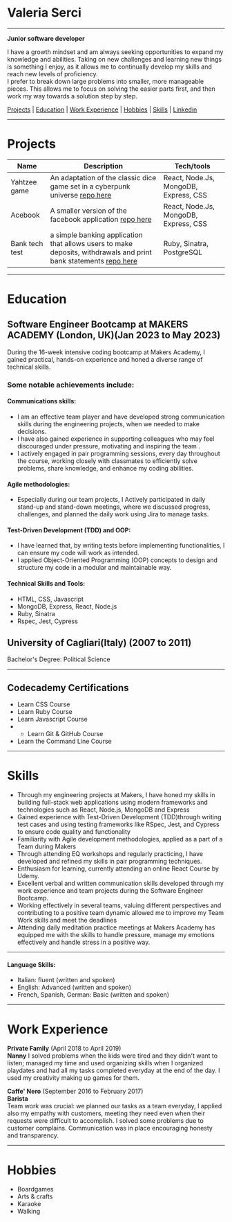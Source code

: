 # Valeria Serci
---
**Junior software developer**

I have a growth mindset and am always seeking opportunities to expand my knowledge and abilities. Taking on new challenges and learning new things is something I enjoy, as it allows me to continually develop my skills and reach new levels of proficiency. <br />
I prefer to break down large problems into smaller, more manageable pieces. This allows me to focus on solving the easier parts first, and then work my way towards a solution step by step.<br />


[Projects](#projects)   | [Education](#education)   | [Work Experience](#work-experience)   | [Hobbies](#hobbies)   | [Skills](#skills)   | [Linkedin](https://www.linkedin.com/in/valeria-s-45348888/?locale=en_US)

---

# Projects

| Name                         | Description | Tech/tools |
| ---------------------------- | ------------ | ------------------------------------- |
| Yahtzee game | An adaptation of the classic dice game set in a cyberpunk universe [repo here](https://github.com/ValeSer/yahtzee) | React, Node.Js, MongoDB, Express, CSS |
| Acebook | A smaller version of the facebook application [repo here](https://github.com/ValeSer/acebook-team-fire)  | React, Node.Js, MongoDB, Express, CSS |
| Bank tech test | a simple banking application that allows users to make deposits, withdrawals and print bank statements [repo here](https://github.com/ValeSer/bank_tech_test)| Ruby, Sinatra, PostgreSQL |

---

# Education

## Software Engineer Bootcamp at MAKERS ACADEMY (London, UK)(Jan 2023 to May 2023)

During the 16-week intensive coding bootcamp at Makers Academy, I gained practical, hands-on experience and honed a diverse range of technical skills.

### Some notable achievements include:

#### Communications skills:
+ I am an effective team player and have developed strong communication skills during the engineering projects, when we needed to make decisions. 
+ I have also gained experience in supporting colleagues who may feel discouraged under pressure, motivating and inspiring the team .
+ I actively engaged in pair programming sessions, every day throughout the course, working closely with classmates to efficiently solve problems, share knowledge, and enhance my coding abilities.
 
#### Agile methodologies: 
+ Especially during our team projects, I Actively participated in daily stand-up and stand-down meetings, where we discussed progress, challenges, and planned the daily work using Jira to manage tasks.

#### Test-Driven Development (TDD) and OOP:
+ I have learned that, by writing tests before implementing functionalities, I can ensure my code will work as intended.
+ I applied Object-Oriented Programming (OOP) concepts to design and structure my code in a modular and maintainable way.

#### Technical Skills and Tools:
+ HTML, CSS, Javascript
+ MongoDB, Express, React, Node.js
+ Ruby, Sinatra
+ Rspec, Jest, Cypress


## University of Cagliari(Italy) (2007 to 2011)

Bachelor's Degree: Political Science

---

## Codecademy Certifications 
+ Learn CSS Course
+ Learn Ruby Course
+ Learn Javascript Course
+ + Learn Git & GitHub Course
+ Learn the Command Line Course

---

# Skills

+ Through my engineering projects at Makers, I have honed my skills in building full-stack web applications using modern frameworks and technologies such as React, Node.js, MongoDB and Express  
+ Gained experience with Test-Driven Development (TDD)through writing test cases and using testing frameworks like RSpec, Jest, and Cypress to ensure code quality and functionality
+ Familiarity with Agile development methodologies, applied as a part of a Team during Makers
+ Through attending EQ workshops and regularly practicing, I have developed and refined my skills in pair programming techniques. 
+ Enthusiasm for learning, currently attending an online React Course by Udemy.
+ Excellent verbal and written communication skills developed through my work experience and team projects during the Software Engineer Bootcamp.
+ Working effectively in several teams, valuing different perspectives and contributing to a positive team dynamic allowed me to improve my Team Work skills and meet the deadlines
+ Attending daily meditation practice meetings at Makers Academy has equipped me with the skills to handle pressure, manage my emotions effectively and handle stress in a positive way.

---

#### Language Skills:

+ Italian: fluent (written and spoken)
+ English: Advanced (written and spoken)
+ French, Spanish, German: Basic (written and spoken)

---

# Work Experience

**Private Family** (April 2018 to April 2019)    
**Nanny**
I solved problems when the kids were tired and they didn't want to listen; managed my time and used organizing skills when I organized playdates and had all my tasks completed everyday at the end of the day. I used my creativity making up games for them.

**Caffe' Nero** (September 2016 to February 2017)   
**Barista**  
Team work was crucial: we planned our tasks as a team everyday, I applied also my empathy with customers, meeting they need even when their requests were difficult to accomplish. I solved some problems due to customer complains. Communication was in place encouraging honesty and transparency.

---
# Hobbies

+ Boardgames
+ Arts & crafts
+ Karaoke
+ Walking
